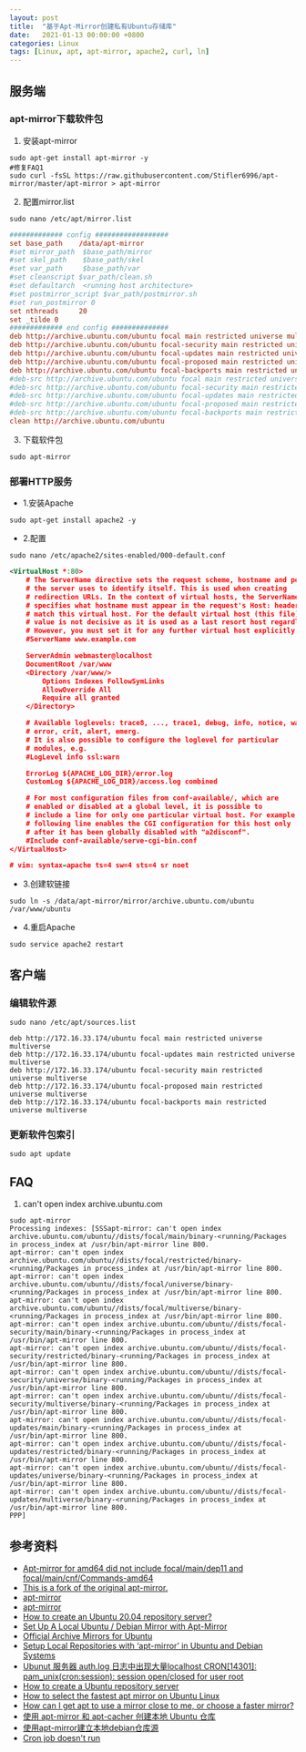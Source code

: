 ```yaml
---
layout: post
title:  "基于Apt-Mirror创建私有Ubuntu存储库"
date:   2021-01-13 00:00:00 +0800
categories: Linux
tags: [Linux, apt, apt-mirror, apache2, curl, ln]
---
```


## 服务端
### apt-mirror下载软件包
1. 安装apt-mirror
```shell
sudo apt-get install apt-mirror -y
#修复FAQ1
sudo curl -fsSL https://raw.githubusercontent.com/Stifler6996/apt-mirror/master/apt-mirror > apt-mirror
```

2. 配置mirror.list
```shell
sudo nano /etc/apt/mirror.list
```
```conf
############# config ##################
set base_path    /data/apt-mirror
#set mirror_path  $base_path/mirror
#set skel_path    $base_path/skel
#set var_path     $base_path/var
#set cleanscript $var_path/clean.sh
#set defaultarch  <running host architecture>
#set postmirror_script $var_path/postmirror.sh
#set run_postmirror 0
set nthreads     20
set _tilde 0
############# end config ##############
deb http://archive.ubuntu.com/ubuntu focal main restricted universe multiverse
deb http://archive.ubuntu.com/ubuntu focal-security main restricted universe multiverse
deb http://archive.ubuntu.com/ubuntu focal-updates main restricted universe multiverse
deb http://archive.ubuntu.com/ubuntu focal-proposed main restricted universe multiverse
deb http://archive.ubuntu.com/ubuntu focal-backports main restricted universe multiverse
#deb-src http://archive.ubuntu.com/ubuntu focal main restricted universe multiverse
#deb-src http://archive.ubuntu.com/ubuntu focal-security main restricted universe multiverse
#deb-src http://archive.ubuntu.com/ubuntu focal-updates main restricted universe multiverse
#deb-src http://archive.ubuntu.com/ubuntu focal-proposed main restricted universe multiverse
#deb-src http://archive.ubuntu.com/ubuntu focal-backports main restricted universe multiverse
clean http://archive.ubuntu.com/ubuntu
```

3. 下载软件包
```shell
sudo apt-mirror
```

### 部署HTTP服务
* 1.安装Apache
```shell
sudo apt-get install apache2 -y
```

* 2.配置
```shell
sudo nano /etc/apache2/sites-enabled/000-default.conf
```

```xml
<VirtualHost *:80>
    # The ServerName directive sets the request scheme, hostname and port that
    # the server uses to identify itself. This is used when creating
    # redirection URLs. In the context of virtual hosts, the ServerName
    # specifies what hostname must appear in the request's Host: header to
    # match this virtual host. For the default virtual host (this file) this
    # value is not decisive as it is used as a last resort host regardless.
    # However, you must set it for any further virtual host explicitly.
    #ServerName www.example.com

    ServerAdmin webmaster@localhost
    DocumentRoot /var/www     
    <Directory /var/www/>
        Options Indexes FollowSymLinks
        AllowOverride All
        Require all granted
    </Directory>

    # Available loglevels: trace8, ..., trace1, debug, info, notice, warn,
    # error, crit, alert, emerg.
    # It is also possible to configure the loglevel for particular
    # modules, e.g.
    #LogLevel info ssl:warn

    ErrorLog ${APACHE_LOG_DIR}/error.log
    CustomLog ${APACHE_LOG_DIR}/access.log combined

    # For most configuration files from conf-available/, which are
    # enabled or disabled at a global level, it is possible to
    # include a line for only one particular virtual host. For example the
    # following line enables the CGI configuration for this host only
    # after it has been globally disabled with "a2disconf".
    #Include conf-available/serve-cgi-bin.conf
</VirtualHost>

# vim: syntax=apache ts=4 sw=4 sts=4 sr noet
```

* 3.创建软链接
```shell
sudo ln -s /data/apt-mirror/mirror/archive.ubuntu.com/ubuntu /var/www/ubuntu
```

* 4.重启Apache
```shell
sudo service apache2 restart
```

## 客户端
### 编辑软件源
```shell
sudo nano /etc/apt/sources.list
```
```
deb http://172.16.33.174/ubuntu focal main restricted universe multiverse
deb http://172.16.33.174/ubuntu focal-updates main restricted universe multiverse
deb http://172.16.33.174/ubuntu focal-security main restricted universe multiverse
deb http://172.16.33.174/ubuntu focal-proposed main restricted universe multiverse
deb http://172.16.33.174/ubuntu focal-backports main restricted universe multiverse
```

### 更新软件包索引
```shell
sudo apt update
```

## FAQ
1. can't open index archive.ubuntu.com
```
sudo apt-mirror
Processing indexes: [SSSapt-mirror: can't open index archive.ubuntu.com/ubuntu//dists/focal/main/binary-<running/Packages in process_index at /usr/bin/apt-mirror line 800.
apt-mirror: can't open index archive.ubuntu.com/ubuntu//dists/focal/restricted/binary-<running/Packages in process_index at /usr/bin/apt-mirror line 800.
apt-mirror: can't open index archive.ubuntu.com/ubuntu//dists/focal/universe/binary-<running/Packages in process_index at /usr/bin/apt-mirror line 800.
apt-mirror: can't open index archive.ubuntu.com/ubuntu//dists/focal/multiverse/binary-<running/Packages in process_index at /usr/bin/apt-mirror line 800.
apt-mirror: can't open index archive.ubuntu.com/ubuntu//dists/focal-security/main/binary-<running/Packages in process_index at /usr/bin/apt-mirror line 800.
apt-mirror: can't open index archive.ubuntu.com/ubuntu//dists/focal-security/restricted/binary-<running/Packages in process_index at /usr/bin/apt-mirror line 800.
apt-mirror: can't open index archive.ubuntu.com/ubuntu//dists/focal-security/universe/binary-<running/Packages in process_index at /usr/bin/apt-mirror line 800.
apt-mirror: can't open index archive.ubuntu.com/ubuntu//dists/focal-security/multiverse/binary-<running/Packages in process_index at /usr/bin/apt-mirror line 800.
apt-mirror: can't open index archive.ubuntu.com/ubuntu//dists/focal-updates/main/binary-<running/Packages in process_index at /usr/bin/apt-mirror line 800.
apt-mirror: can't open index archive.ubuntu.com/ubuntu//dists/focal-updates/restricted/binary-<running/Packages in process_index at /usr/bin/apt-mirror line 800.
apt-mirror: can't open index archive.ubuntu.com/ubuntu//dists/focal-updates/universe/binary-<running/Packages in process_index at /usr/bin/apt-mirror line 800.
apt-mirror: can't open index archive.ubuntu.com/ubuntu//dists/focal-updates/multiverse/binary-<running/Packages in process_index at /usr/bin/apt-mirror line 800.
PPP]
```

## 参考资料
* [Apt-mirror for amd64 did not include focal/main/dep11 and focal/main/cnf/Commands-amd64](https://askubuntu.com/questions/1252828/apt-mirror-for-amd64-did-not-include-focal-main-dep11-and-focal-main-cnf-command)
* [This is a fork of the original apt-mirror.](https://github.com/Stifler6996/apt-mirror)
* [apt-mirror](https://apt-mirror.github.io)
* [apt-mirror](https://github.com/apt-mirror/apt-mirror)
* [How to create an Ubuntu 20.04 repository server?](https://www.osradar.com/create-ubuntu-20-04-repository-server/)
* [Set Up A Local Ubuntu / Debian Mirror with Apt-Mirror](https://blog.programster.org/set-up-a-local-ubuntu-mirror-with-apt-mirror)
* [Official Archive Mirrors for Ubuntu](https://launchpad.net/ubuntu/+archivemirrors)
* [Setup Local Repositories with ‘apt-mirror’ in Ubuntu and Debian Systems](https://www.tecmint.com/setup-local-repositories-in-ubuntu/)
* [Ubunut 服务器 auth.log 日志中出现大量localhost CRON[14301]: pam_unix(cron:session): session open/closed for user root](https://blog.yzgod.com/tag/linux)
* [How to create a Ubuntu repository server](https://linuxconfig.org/how-to-create-a-ubuntu-repository-server)
* [How to select the fastest apt mirror on Ubuntu Linux](https://linuxconfig.org/how-to-select-the-fastest-apt-mirror-on-ubuntu-linux)
* [How can I get apt to use a mirror close to me, or choose a faster mirror?](https://askubuntu.com/questions/37753/how-can-i-get-apt-to-use-a-mirror-close-to-me-or-choose-a-faster-mirror)
* [使用 apt-mirror 和 apt-cacher 创建本地 Ubuntu 仓库](https://blog.fleeto.us/post/build-ubuntu-repository-with-apt-mirror-and-apt-cacher/)
* [使用apt-mirror建立本地debian仓库源](https://www.cnblogs.com/pengdonglin137/p/3474260.html)
* [Cron job doesn't run](https://unix.stackexchange.com/questions/616189/cron-job-doesnt-run)
